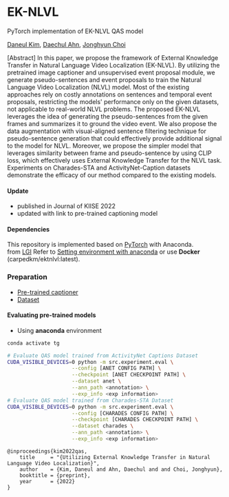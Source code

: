 EK-NLVL
=====
PyTorch implementation of EK-NLVL QAS model



[Daneul Kim](flytodk98@gm.gist.ac.kr), [Daechul Ahn](daechulahn@gm.gist.ac.kr), [Jonghyun Choi](jc@yonsei.ac.kr)

[Abstract]
In this paper, we propose the framework of External Knowledge Transfer in Natural Language Video Localization (EK-NLVL). By utilizing the pretrained image captioner and unsupervised event proposal module, we generate pseudo-sentences and event proposals to train the Natural Language Video Localization (NLVL) model. Most of the existing approaches rely on costly annotations on sentences and temporal event proposals, restricting the models' performance only on the given datasets, not applicable to real-world NLVL problems.
The proposed EK-NLVL leverages the idea of generating the pseudo-sentences from the given frames and summarizes it to ground the video event.
We also propose the data augmentation with visual-aligned sentence filtering technique for pseudo-sentence generation that could effectively provide additional signal to the model for NLVL.
Moreover, we propose the simpler model that leverages similarity between frame and pseudo-sentence by using CLIP loss, which effectively uses External Knowledge Transfer for the NLVL task.
Experiments on Charades-STA and ActivityNet-Caption datasets demonstrate the efficacy of our method compared to the existing models.

#### Update
- published in Journal of KIISE 2022
- updated with link to pre-trained captioning model

#### Dependencies
This repository is implemented based on [PyTorch](http://pytorch.org/) with Anaconda.</br> from [LGI](https://github.com/JonghwanMun/LGI4temporalgrounding)
Refer to [Setting environment with anaconda](anaconda_environment.md) or use **Docker** (carpedkm/ektnlvl:latest).

### Preparation
- [Pre-trained captioner](https://github.com/carpedkm/EKT-NLVL_vidcaps)
- [Dataset](https://github.com/JonghwanMun/LGI4temporalgrounding)

#### Evaluating pre-trained models
* Using **anaconda** environment
```bash
conda activate tg

# Evaluate QAS model trained from ActivityNet Captions Dataset
CUDA_VISIBLE_DEVICES=0 python -m src.experiment.eval \
                     --config [ANET CONFIG PATH] \
                     --checkpoint [ANET CHECKPOINT PATH] \
                     --dataset anet \
                     --ann_path <annotation> \
                     --exp_info <exp information>
# Evaluate QAS model trained from Charades-STA Dataset
CUDA_VISIBLE_DEVICES=0 python -m src.experiment.eval \
                     --config [CHARADES CONFIG PATH] \
                     --checkpoint [CHARADES CHECKPOINT PATH] \
                     --dataset charades \
                     --ann_path <annotation> \
                     --exp_info <exp information>
```


```
@inproceedings{kim2022qas,
    title     = "{Utilizing External Knowledge Transfer in Natural Language Video Localization}",
    author    = {Kim, Daneul and Ahn, Daechul and and Choi, Jonghyun},
    booktitle = {preprint},
    year      = {2022}
}
```
